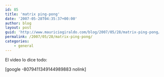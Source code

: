 ```yaml
---
id: 85
title: 'matrix ping-pong'
date: '2007-05-28T04:35:37+00:00'
author: blog
layout: post
guid: 'http://www.mauriciogiraldo.com/blog/2007/05/28/matrix-ping-pong/'
permalink: /2007/05/28/matrix-ping-pong/
categories:
    - general
---
```


El video lo dice todo:

\[google -8079411349144989883 nolink\]